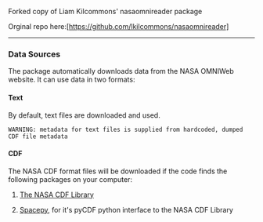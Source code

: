Forked copy of Liam Kilcommons' nasaomnireader package

Orginal repo here:[https://github.com/lkilcommons/nasaomnireader]

---
### Data Sources ###

The package automatically downloads data from the NASA OMNIWeb website. It can use data in two formats:

#### Text ####

By default, text files are downloaded and used. 

    WARNING: metadata for text files is supplied from hardcoded, dumped CDF file metadata
  
#### CDF ####

The NASA CDF format files will be downloaded if the code finds the following packages on your computer:

1. [The NASA CDF Library](http://cdf.gsfc.nasa.gov/)

2. [Spacepy](https://pypi.python.org/pypi/SpacePy), for it's pyCDF python interface to the NASA CDF Library
